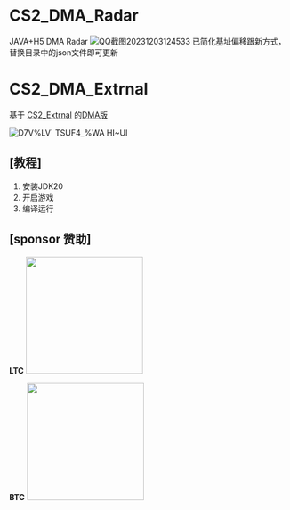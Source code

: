 # CS2_DMA_Radar
 JAVA+H5 DMA Radar
![QQ截图20231203124533](https://github.com/MoZiHao/CS2_DMA_Radar/assets/31085148/c99c95c7-a772-47ea-994d-b7a99585c700)
已简化基址偏移跟新方式，替换目录中的json文件即可更新

# CS2_DMA_Extrnal
基于 [CS2_Extrnal](https://github.com/TKazer/CS2_External)   的[DMA版](https://github.com/MoZiHao/CS2_DMA_Extrnal/tree/main)


![D7V%LV` TSUF4_%WA HI~UI](https://github.com/MoZiHao/CS2_DMA_Extrnal/assets/31085148/eefea6bf-b10d-49b0-8f21-94aac218d841)

## [教程]

 1. 安装JDK20
 2. 开启游戏
 3. 编译运行

## [sponsor 赞助]

**LTC**
<img src="https://github.com/MoZiHao/CS2_DMA_Radar/assets/31085148/0557f1a0-af74-45b3-8209-7b4ec7be438e" width="210px">

**BTC**
<img src="https://github.com/MoZiHao/CS2_DMA_Radar/assets/31085148/8f3c3fee-3aca-4389-87b2-1bb1fa28fbbb" width="210px">

